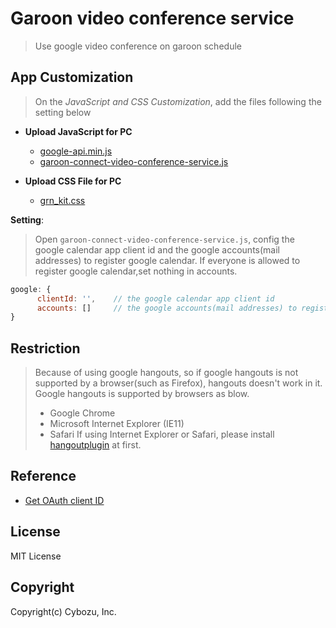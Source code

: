 # Garoon video conference service

> Use google video conference on garoon schedule

## App Customization

> On the _JavaScript and CSS Customization_, add the files following the setting below

- **Upload JavaScript for PC**
  - [google-api.min.js](https://apis.google.com/js/api.js)
  - [garoon-connect-video-conference-service.js](./js/garoon-connect-video-conference-service.js)

- **Upload CSS File for PC**
  - [grn_kit.css](https://github.com/garoon/css-for-customize/blob/master/css/grn_kit.css)

**Setting**:
> Open `garoon-connect-video-conference-service.js`, config the google calendar app client id and the google accounts(mail addresses) to register google calendar.
> If everyone is allowed to register google calendar,set nothing in accounts.

```javascript
google: {
      clientId: '',    // the google calendar app client id
      accounts: []     // the google accounts(mail addresses) to register google calendar
}

```
## Restriction
> Because of using google hangouts, so if google hangouts is not supported by a browser(such as Firefox), hangouts doesn't work in it.
> Google hangouts is supported by browsers as blow.
>   - Google Chrome
>   - Microsoft Internet Explorer (IE11)
>   - Safari
> If using Internet Explorer or Safari, please install [hangoutplugin](https://www.google.com/tools/dlpage/hangoutplugin) at first.

## Reference

- [Get OAuth client ID](https://developers.google.com/api-client-library/javascript/start/start-js#setup)

## License

MIT License

## Copyright

Copyright(c) Cybozu, Inc.
